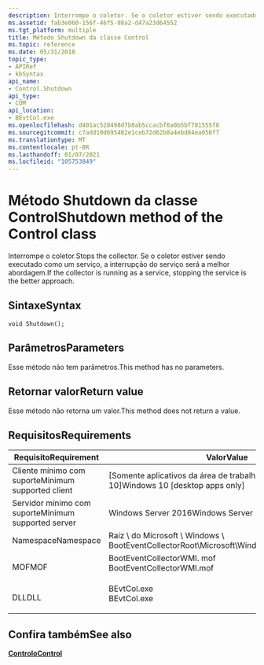 ```yaml
---
description: Interrompe o coletor. Se o coletor estiver sendo executado como um serviço, a interrupção do serviço será a melhor abordagem.
ms.assetid: fab3e060-156f-46f5-98a2-d47a23d64552
ms.tgt_platform: multiple
title: Método Shutdown da classe Control
ms.topic: reference
ms.date: 05/31/2018
topic_type:
- APIRef
- kbSyntax
api_name:
- Control.Shutdown
api_type:
- COM
api_location:
- BEvtCol.exe
ms.openlocfilehash: d401ac528498d7b8ab5ccacbf6a0b5bf781555f8
ms.sourcegitcommit: c7add10d695482e1ceb72d62b8a4ebd84ea050f7
ms.translationtype: MT
ms.contentlocale: pt-BR
ms.lasthandoff: 01/07/2021
ms.locfileid: "105753849"
---
```

# <a name="shutdown-method-of-the-control-class"></a><span data-ttu-id="3a898-104">Método Shutdown da classe Control</span><span class="sxs-lookup"><span data-stu-id="3a898-104">Shutdown method of the Control class</span></span>

<span data-ttu-id="3a898-105">Interrompe o coletor.</span><span class="sxs-lookup"><span data-stu-id="3a898-105">Stops the collector.</span></span> <span data-ttu-id="3a898-106">Se o coletor estiver sendo executado como um serviço, a interrupção do serviço será a melhor abordagem.</span><span class="sxs-lookup"><span data-stu-id="3a898-106">If the collector is running as a service, stopping the service is the better approach.</span></span>

## <a name="syntax"></a><span data-ttu-id="3a898-107">Sintaxe</span><span class="sxs-lookup"><span data-stu-id="3a898-107">Syntax</span></span>


```mof
void Shutdown();
```



## <a name="parameters"></a><span data-ttu-id="3a898-108">Parâmetros</span><span class="sxs-lookup"><span data-stu-id="3a898-108">Parameters</span></span>

<span data-ttu-id="3a898-109">Esse método não tem parâmetros.</span><span class="sxs-lookup"><span data-stu-id="3a898-109">This method has no parameters.</span></span>

## <a name="return-value"></a><span data-ttu-id="3a898-110">Retornar valor</span><span class="sxs-lookup"><span data-stu-id="3a898-110">Return value</span></span>

<span data-ttu-id="3a898-111">Esse método não retorna um valor.</span><span class="sxs-lookup"><span data-stu-id="3a898-111">This method does not return a value.</span></span>

## <a name="requirements"></a><span data-ttu-id="3a898-112">Requisitos</span><span class="sxs-lookup"><span data-stu-id="3a898-112">Requirements</span></span>



| <span data-ttu-id="3a898-113">Requisito</span><span class="sxs-lookup"><span data-stu-id="3a898-113">Requirement</span></span> | <span data-ttu-id="3a898-114">Valor</span><span class="sxs-lookup"><span data-stu-id="3a898-114">Value</span></span> |
|-------------------------------------|------------------------------------------------------------------------------------------------------|
| <span data-ttu-id="3a898-115">Cliente mínimo com suporte</span><span class="sxs-lookup"><span data-stu-id="3a898-115">Minimum supported client</span></span><br/> | <span data-ttu-id="3a898-116">\[Somente aplicativos da área de trabalho do Windows 10\]</span><span class="sxs-lookup"><span data-stu-id="3a898-116">Windows 10 \[desktop apps only\]</span></span><br/>                                                          |
| <span data-ttu-id="3a898-117">Servidor mínimo com suporte</span><span class="sxs-lookup"><span data-stu-id="3a898-117">Minimum supported server</span></span><br/> | <span data-ttu-id="3a898-118">Windows Server 2016</span><span class="sxs-lookup"><span data-stu-id="3a898-118">Windows Server 2016</span></span><br/>                                                                       |
| <span data-ttu-id="3a898-119">Namespace</span><span class="sxs-lookup"><span data-stu-id="3a898-119">Namespace</span></span><br/>                | <span data-ttu-id="3a898-120">Raiz \\ do Microsoft \\ Windows \\ BootEventCollector</span><span class="sxs-lookup"><span data-stu-id="3a898-120">Root\\Microsoft\\Windows\\BootEventCollector</span></span><br/>                                              |
| <span data-ttu-id="3a898-121">MOF</span><span class="sxs-lookup"><span data-stu-id="3a898-121">MOF</span></span><br/>                      | <dl> <span data-ttu-id="3a898-122"><dt>BootEventCollectorWMI. mof</dt></span><span class="sxs-lookup"><span data-stu-id="3a898-122"><dt>BootEventCollectorWMI.mof</dt></span></span> </dl> |
| <span data-ttu-id="3a898-123">DLL</span><span class="sxs-lookup"><span data-stu-id="3a898-123">DLL</span></span><br/>                      | <dl> <span data-ttu-id="3a898-124"><dt>BEvtCol.exe</dt></span><span class="sxs-lookup"><span data-stu-id="3a898-124"><dt>BEvtCol.exe</dt></span></span> </dl>               |



## <a name="see-also"></a><span data-ttu-id="3a898-125">Confira também</span><span class="sxs-lookup"><span data-stu-id="3a898-125">See also</span></span>

<dl> <dt>

[<span data-ttu-id="3a898-126">**Controlo**</span><span class="sxs-lookup"><span data-stu-id="3a898-126">**Control**</span></span>](control.md)
</dt> </dl>

 

 




